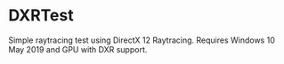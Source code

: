 # DXRTest
Simple raytracing test using DirectX 12 Raytracing. Requires Windows 10 May 2019 and GPU with DXR support.
